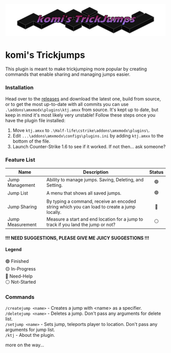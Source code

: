 
![trickyumpslogo](res/trickyumps_3.png)

# komi's Trickjumps
This plugin is meant to make trickjumping more popular by creating commands that enable sharing and managing jumps easier.

### Installation
Head over to the [releases](https://github.com/komidan/ktj/releases) and download the latest one, build from source, or to get the most up-to-date with all commits you can use `.\addons\amxmodx\plugins\ktj.amxx` from source. It's kept up to date, but keep in mind it's most likely very unstable! Follow these steps once you have the plugin file installed:
1. Move `ktj.amxx` to `.\Half-life\cstrike\addons\amxmodx\plugins\`.
2. Edit `...\addons\amxmodx\configs\plugins.ini` by adding `ktj.amxx` to the bottom of the file.
3. Launch Counter-Strike 1.6 to see if it worked. If not then... ask someone?

### Feature List
| Name             | Description                                                                                 | Status |
| ---------------- | ------------------------------------------------------------------------------------------- | :----: |
| Jump Management  | Ability to manage jumps. Saving, Deleting, and Setting.                                     |   🟢    |
| Jump List        | A menu that shows all saved jumps.                                                          |   🟢    |
| Jump Sharing     | By typing a command, receive an encoded string which you can load to create a jump locally. |   🔵    |
| Jump Measurement | Measure a start and end location for a jump to track if you land the jump or not?           |   ⚪    |

#### !!! NEED SUGGESTIONS, PLEASE GIVE ME JUICY SUGGESTIONS !!!

#### Legend
🟢 Finished\
🟡 In-Progress\
🔵 Need-Help\
⚪ Not-Started

### Commands
`/createjump <name>` - Creates a jump with \<name\> as a specifier.\
`/deletejump <name>` - Deletes a jump. Don't pass any arguments for delete list.\
`/setjump <name>` - Sets jump, teleports player to location. Don't pass any arguments for jump list.\
`/ktj` - About the plugin.

more on the way...
